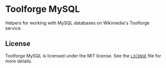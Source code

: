 Toolforge MySQL
===============

Helpers for working with MySQL databases on Wikimedia's Toolforge service.

License
-------

Toolforge MySQL is licensed under the MIT license. See the
[`LICENSE`](LICENSE) file for more details.
